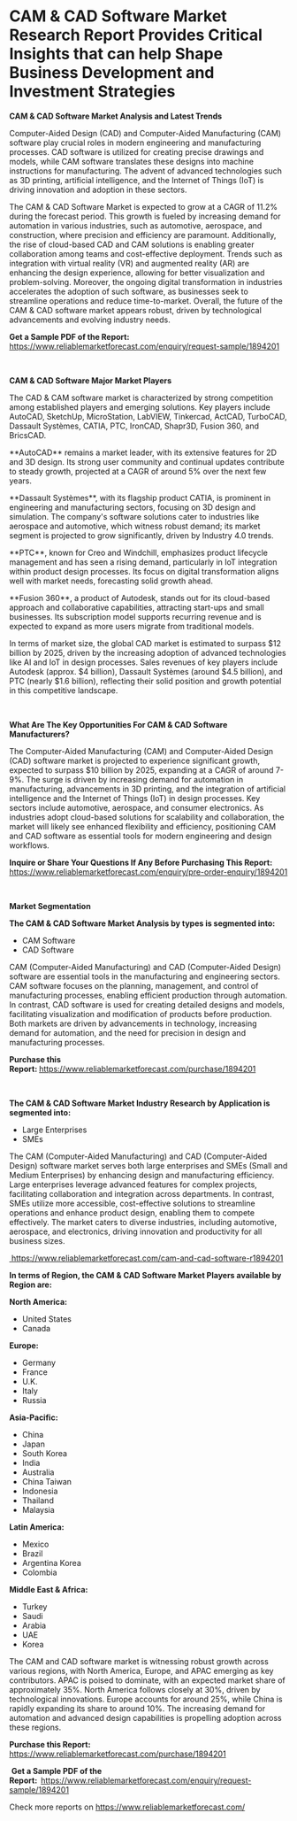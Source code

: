 <p><h1>CAM & CAD Software Market Research Report Provides Critical Insights that can help Shape Business Development and Investment Strategies</h1></p><p><strong>CAM & CAD Software Market Analysis and Latest Trends</strong></p>
<p><p>Computer-Aided Design (CAD) and Computer-Aided Manufacturing (CAM) software play crucial roles in modern engineering and manufacturing processes. CAD software is utilized for creating precise drawings and models, while CAM software translates these designs into machine instructions for manufacturing. The advent of advanced technologies such as 3D printing, artificial intelligence, and the Internet of Things (IoT) is driving innovation and adoption in these sectors.</p><p>The CAM & CAD Software Market is expected to grow at a CAGR of 11.2% during the forecast period. This growth is fueled by increasing demand for automation in various industries, such as automotive, aerospace, and construction, where precision and efficiency are paramount. Additionally, the rise of cloud-based CAD and CAM solutions is enabling greater collaboration among teams and cost-effective deployment. Trends such as integration with virtual reality (VR) and augmented reality (AR) are enhancing the design experience, allowing for better visualization and problem-solving. Moreover, the ongoing digital transformation in industries accelerates the adoption of such software, as businesses seek to streamline operations and reduce time-to-market. Overall, the future of the CAM & CAD software market appears robust, driven by technological advancements and evolving industry needs.</p></p>
<p><strong>Get a Sample PDF of the Report:&nbsp;</strong> <a href="https://www.reliablemarketforecast.com/enquiry/request-sample/1894201?utm_campaign=1890&utm_medium=2&utm_source=Github&utm_content=ia&utm_term=14012025&utm_id=cam-cad-software">https://www.reliablemarketforecast.com/enquiry/request-sample/1894201</a></p>
<p>&nbsp;</p>
<p><strong>CAM & CAD Software Major Market Players</strong></p>
<p><p>The CAD & CAM software market is characterized by strong competition among established players and emerging solutions. Key players include AutoCAD, SketchUp, MicroStation, LabVIEW, Tinkercad, ActCAD, TurboCAD, Dassault Systèmes, CATIA, PTC, IronCAD, Shapr3D, Fusion 360, and BricsCAD.</p><p>**AutoCAD** remains a market leader, with its extensive features for 2D and 3D design. Its strong user community and continual updates contribute to steady growth, projected at a CAGR of around 5% over the next few years. </p><p>**Dassault Systèmes**, with its flagship product CATIA, is prominent in engineering and manufacturing sectors, focusing on 3D design and simulation. The company's software solutions cater to industries like aerospace and automotive, which witness robust demand; its market segment is projected to grow significantly, driven by Industry 4.0 trends.</p><p>**PTC**, known for Creo and Windchill, emphasizes product lifecycle management and has seen a rising demand, particularly in IoT integration within product design processes. Its focus on digital transformation aligns well with market needs, forecasting solid growth ahead.</p><p>**Fusion 360**, a product of Autodesk, stands out for its cloud-based approach and collaborative capabilities, attracting start-ups and small businesses. Its subscription model supports recurring revenue and is expected to expand as more users migrate from traditional models.</p><p>In terms of market size, the global CAD market is estimated to surpass $12 billion by 2025, driven by the increasing adoption of advanced technologies like AI and IoT in design processes. Sales revenues of key players include Autodesk (approx. $4 billion), Dassault Systèmes (around $4.5 billion), and PTC (nearly $1.6 billion), reflecting their solid position and growth potential in this competitive landscape.</p></p>
<p>&nbsp;</p>
<p><strong>What Are The Key Opportunities For CAM & CAD Software Manufacturers?</strong></p>
<p><p>The Computer-Aided Manufacturing (CAM) and Computer-Aided Design (CAD) software market is projected to experience significant growth, expected to surpass $10 billion by 2025, expanding at a CAGR of around 7-9%. The surge is driven by increasing demand for automation in manufacturing, advancements in 3D printing, and the integration of artificial intelligence and the Internet of Things (IoT) in design processes. Key sectors include automotive, aerospace, and consumer electronics. As industries adopt cloud-based solutions for scalability and collaboration, the market will likely see enhanced flexibility and efficiency, positioning CAM and CAD software as essential tools for modern engineering and design workflows.</p></p>
<p><strong>Inquire or Share Your Questions If Any Before Purchasing This Report:</strong> <a href="https://www.reliablemarketforecast.com/enquiry/pre-order-enquiry/1894201?utm_campaign=1890&utm_medium=2&utm_source=Github&utm_content=ia&utm_term=14012025&utm_id=cam-cad-software">https://www.reliablemarketforecast.com/enquiry/pre-order-enquiry/1894201</a></p>
<p>&nbsp;</p>
<p><strong>Market Segmentation</strong></p>
<p><strong>The CAM & CAD Software Market Analysis by types is segmented into:</strong></p>
<p><ul><li>CAM Software</li><li>CAD Software</li></ul></p>
<p><p>CAM (Computer-Aided Manufacturing) and CAD (Computer-Aided Design) software are essential tools in the manufacturing and engineering sectors. CAM software focuses on the planning, management, and control of manufacturing processes, enabling efficient production through automation. In contrast, CAD software is used for creating detailed designs and models, facilitating visualization and modification of products before production. Both markets are driven by advancements in technology, increasing demand for automation, and the need for precision in design and manufacturing processes.</p></p>
<p><strong>Purchase this Report:&nbsp;</strong><a href="https://www.reliablemarketforecast.com/purchase/1894201?utm_campaign=1890&utm_medium=2&utm_source=Github&utm_content=ia&utm_term=14012025&utm_id=cam-cad-software">https://www.reliablemarketforecast.com/purchase/1894201</a></p>
<p>&nbsp;</p>
<p><strong>The CAM & CAD Software Market Industry Research by Application is segmented into:</strong></p>
<p><ul><li>Large Enterprises</li><li>SMEs</li></ul></p>
<p><p>The CAM (Computer-Aided Manufacturing) and CAD (Computer-Aided Design) software market serves both large enterprises and SMEs (Small and Medium Enterprises) by enhancing design and manufacturing efficiency. Large enterprises leverage advanced features for complex projects, facilitating collaboration and integration across departments. In contrast, SMEs utilize more accessible, cost-effective solutions to streamline operations and enhance product design, enabling them to compete effectively. The market caters to diverse industries, including automotive, aerospace, and electronics, driving innovation and productivity for all business sizes.</p></p>
<p><a href="https://www.reliablemarketforecast.com/cam-and-cad-software-r1894201?utm_campaign=1890&utm_medium=2&utm_source=Github&utm_content=ia&utm_term=14012025&utm_id=cam-cad-software">&nbsp;https://www.reliablemarketforecast.com/cam-and-cad-software-r1894201</a></p>
<p><strong>In terms of Region, the CAM & CAD Software Market Players available by Region are:</strong></p>
<p>
    <p> <strong> North America: </strong>
        <ul>
            <li>United States</li>
            <li>Canada</li>
        </ul>
        </p> 
    <p> <strong> Europe: </strong>
        <ul>
            <li>Germany</li>
            <li>France</li>
            <li>U.K.</li>
            <li>Italy</li>
            <li>Russia</li>
        </ul>
        </p> 
    <p> <strong> Asia-Pacific: </strong>
        <ul>
            <li>China</li>
            <li>Japan</li>
            <li>South Korea</li>
            <li>India</li>
            <li>Australia</li>
            <li>China Taiwan</li>
            <li>Indonesia</li>
            <li>Thailand</li>
            <li>Malaysia</li>
        </ul>
        </p> 
    <p> <strong> Latin America: </strong>
        <ul>
            <li>Mexico</li>
            <li>Brazil</li>
            <li>Argentina Korea</li>
            <li>Colombia</li>
        </ul>
        </p> 
    <p> <strong> Middle East & Africa: </strong>
        <ul>
            <li>Turkey</li>
            <li>Saudi</li>
            <li>Arabia</li>
            <li>UAE</li>
            <li>Korea</li>
        </ul>
    </p>
    </p>
<p><p>The CAM and CAD software market is witnessing robust growth across various regions, with North America, Europe, and APAC emerging as key contributors. APAC is poised to dominate, with an expected market share of approximately 35%. North America follows closely at 30%, driven by technological innovations. Europe accounts for around 25%, while China is rapidly expanding its share to around 10%. The increasing demand for automation and advanced design capabilities is propelling adoption across these regions.</p></p>
<p><strong>Purchase this Report: </strong><a href="https://www.reliablemarketforecast.com/purchase/1894201?utm_campaign=1890&utm_medium=2&utm_source=Github&utm_content=ia&utm_term=14012025&utm_id=cam-cad-software">https://www.reliablemarketforecast.com/purchase/1894201</a></p>
<p>&nbsp;<strong>Get a Sample PDF of the Report:&nbsp;&nbsp;</strong><a href="https://www.reliablemarketforecast.com/enquiry/request-sample/1894201?utm_campaign=1890&utm_medium=2&utm_source=Github&utm_content=ia&utm_term=14012025&utm_id=cam-cad-software">https://www.reliablemarketforecast.com/enquiry/request-sample/1894201</a></p>
<p><strong></strong></p>
<p>Check more reports on <a href="https://www.reliablemarketforecast.com/?utm_campaign=1890&utm_medium=2&utm_source=Github&utm_content=ia&utm_term=14012025&utm_id=cam-cad-software">https://www.reliablemarketforecast.com/</a></p>